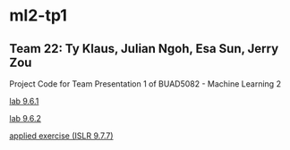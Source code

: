 # ml2-tp1
## Team 22: Ty Klaus, Julian Ngoh, Esa Sun, Jerry Zou
Project Code for Team Presentation 1 of BUAD5082 - Machine Learning 2
  
[lab 9.6.1](9-6-1.html)
  
[lab 9.6.2](9.6.2-Lab-Walkthrough.html)
    
[applied exercise (ISLR 9.7.7)](team22_tp1_applied_exercise.html)
